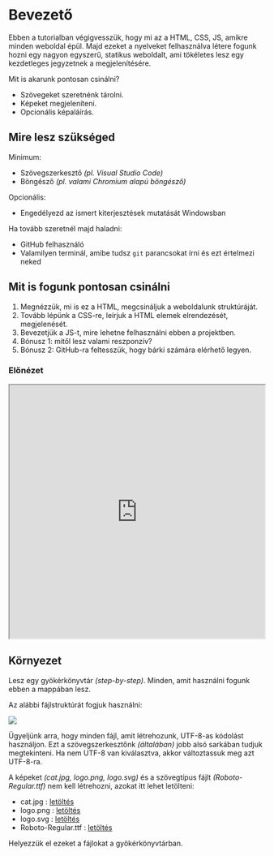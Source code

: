# Bevezető

Ebben a tutorialban végigvesszük, hogy mi az a HTML, CSS, JS, amikre minden weboldal épül. Majd ezeket a nyelveket felhasználva létere fogunk hozni egy nagyon egyszerű, statikus weboldalt, ami tökéletes lesz egy kezdetleges jegyzetnek a megjelenítésére.

Mit is akarunk pontosan csinálni?

- Szövegeket szeretnénk tárolni.
- Képeket megjeleníteni.
- Opcionális képaláírás.

## Mire lesz szükséged

Minimum:

- Szövegszerkesztő *(pl. Visual Studio Code)*
- Böngésző *(pl. valami Chromium alapú böngésző)*

Opcionális:

- Engedélyezd az ismert kiterjesztések mutatását Windowsban 

Ha tovább szeretnél majd haladni:

- GitHub felhasználó
- Valamilyen terminál, amibe tudsz `git` parancsokat írni és ezt értelmezi neked

## Mit is fogunk pontosan csinálni

1. Megnézzük, mi is ez a HTML, megcsináljuk a weboldalunk struktúráját.
2. Tovább lépünk a CSS-re, leírjuk a HTML elemek elrendezését, megjelenését.
3. Bevezetjük a JS-t, mire lehetne felhasználni ebben a projektben.
4. Bónusz 1: mitől lesz valami reszponzív?
5. Bónusz 2: GitHub-ra feltesszük, hogy bárki számára elérhető legyen.

### Előnézet

<iframe style="width: 100%; height: 500px;" src="https://gergoradeczki.github.io/tutorials/step-by-step/vegleges/index.html"></iframe>

## Környezet

Lesz egy gyökérkönyvtár *(step-by-step)*. Minden, amit használni fogunk ebben a mappában lesz.

Az alábbi fájlstruktúrát fogjuk használni:

<img src="/web/tutorial/step-by-step/sbs_00_fajlok.png">

Ügyeljünk arra, hogy minden fájl, amit létrehozunk, UTF-8-as kódolást használjon. Ezt a szövegszerkesztőnk *(általában)* jobb alsó sarkában tudjuk megtekinteni. Ha nem UTF-8 van kiválasztva, akkor változtassuk meg azt UTF-8-ra.

A képeket *(cat.jpg, logo.png, logo.svg)* és a szövegtípus fájlt *(Roboto-Regular.ttf)* nem kell létrehozni, azokat itt lehet letölteni:

- cat.jpg : [letöltés](https://github.com/gergoradeczki/gergoradeczki.github.io/raw/master/tutorials/step-by-step/vegleges/Roboto-Regular.ttf)
- logo.png : [letöltés](https://github.com/gergoradeczki/gergoradeczki.github.io/raw/master/tutorials/step-by-step/vegleges/cat.jpg)
- logo.svg : [letöltés](https://github.com/gergoradeczki/gergoradeczki.github.io/raw/master/tutorials/step-by-step/vegleges/logo.png)
- Roboto-Regular.ttf : [letöltés](https://github.com/gergoradeczki/gergoradeczki.github.io/raw/master/tutorials/step-by-step/vegleges/logo.svg)

Helyezzük el ezeket a fájlokat a gyökérkönyvtárban.